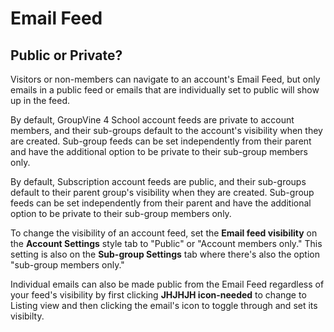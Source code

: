 # Email Feed

<span class="sub g4s">

<span id="gv-4feed-2feedvisibility"/></span>
## Public or Private?

Visitors or non-members can navigate to an account's Email Feed,
but only emails in a public feed or emails that are individually set to
public will show up in the feed.

</span> <!-- sub g4s -->

<span class=”g4s”>

By default, GroupVine 4 School account feeds are private to account
members, and their sub-groups default to the account's visibility when
they are created.
Sub-group feeds can be set independently from their parent and have the
additional option to be private to their sub-group members only.

</span> <!-- g4s -->

<span class=”sub”>

By default, Subscription account feeds are public, and their sub-groups
default to their parent group's visibility when they are created. 
Sub-group feeds can be set independently from their parent and have
the additional option to be private to their sub-group members only.

</span> <!-- sub -->

To change the visibility of an account feed, set the **Email feed
visibility** on the **Account Settings** style tab to
"Public" or "Account members only."
This setting is also on the **Sub-group Settings** tab where
there's also the option "sub-group members only."

Individual emails can also be made public from the Email Feed
regardless of your feed's visibility by first clicking 
<span class="todo">
**JHJHJH icon-needed**
</span>
to change to Listing view and then clicking the email's icon
to toggle through and set its visibilty.
